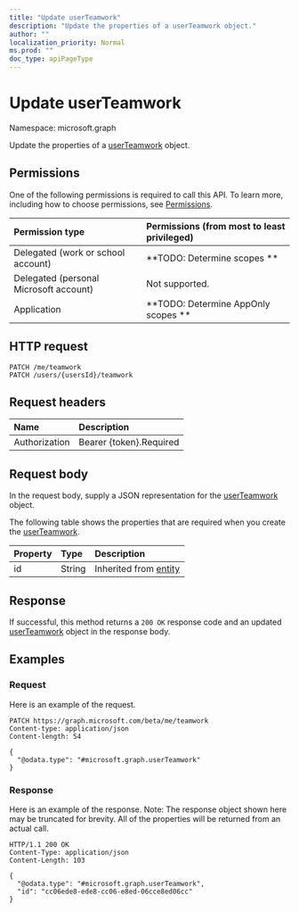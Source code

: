 ```yaml
---
title: "Update userTeamwork"
description: "Update the properties of a userTeamwork object."
author: ""
localization_priority: Normal
ms.prod: ""
doc_type: apiPageType
---
```


# Update userTeamwork

Namespace: microsoft.graph

Update the properties of a [userTeamwork](../resources/userteamwork.md) object.

## Permissions
One of the following permissions is required to call this API. To learn more, including how to choose permissions, see [Permissions](/concepts/permissions-reference.md).

|Permission type|Permissions (from most to least privileged)|
|:---|:---|
|Delegated (work or school account)|**TODO: Determine scopes **|
|Delegated (personal Microsoft account)|Not supported.|
|Application|**TODO: Determine AppOnly scopes **|

## HTTP request
<!-- {
  "blockType": "ignored"
}
-->
``` http
PATCH /me/teamwork
PATCH /users/{usersId}/teamwork
```

## Request headers
|Name|Description|
|:---|:---|
|Authorization|Bearer {token}.Required|

## Request body
In the request body, supply a JSON representation for the [userTeamwork](../resources/userteamwork.md) object.

The following table shows the properties that are required when you create the [userTeamwork](../resources/userteamwork.md).

|Property|Type|Description|
|:---|:---|:---|
|id|String| Inherited from [entity](../resources/entity.md)|



## Response
If successful, this method returns a `200 OK` response code and an updated [userTeamwork](../resources/userteamwork.md) object in the response body.

## Examples

### Request
Here is an example of the request.
<!-- {
  "blockType": "request",
  "name": "update_userteamwork"
}
-->
``` http
PATCH https://graph.microsoft.com/beta/me/teamwork
Content-type: application/json
Content-length: 54

{
  "@odata.type": "#microsoft.graph.userTeamwork"
}
```

### Response
Here is an example of the response. Note: The response object shown here may be truncated for brevity. All of the properties will be returned from an actual call.
<!-- {
  "blockType": "response",
  "truncated": true
}
-->
``` http
HTTP/1.1 200 OK
Content-Type: application/json
Content-Length: 103

{
  "@odata.type": "#microsoft.graph.userTeamwork",
  "id": "cc06ede8-ede8-cc06-e8ed-06cce8ed06cc"
}
```

